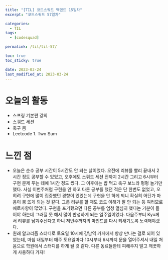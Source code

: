 ```yaml
---
title: "[TIL] 코드스쿼드 백엔드 15일차"
excerpt: "코드스쿼드 57일차"

categories:
  - TIL
tags:
  - [codesquad]

permalink: /til/til-57/

toc: true
toc_sticky: true

date: 2023-03-24
last_modified_at: 2023-03-24
---
```


# 오늘의 활동

- 스프링 기본편 강의
- 스쿼드 세션
- 축구 봄
- Leetcode 1. Two Sum

# 느낀 점

- 오늘은 순수 공부 시간이 5시간도 안 되는 날이었다. 오전에 리뷰를 빨리 끝내서 2시간 정도 공부할 수 있었고, 오후에도 스쿼드 세션 전까지 2시간 그리고 6시부터 구현 문제 푸는 데에 1시간 정도 썼다. 그 이후에는 밥 먹고 축구 보느라 펑펑 놀기만 했다. 사실 이번주처럼 구현을 안 하고 다른 공부를 했던 적은 단 한번도 없었고, 오히려 구현에 많이 집중했던 경향이 있었는데 구현을 안 하게 되니 확실히 어딘가 마음이 붕 뜨게 되는 것 같다. 그룹 리뷰를 할 때도 코드 이해가 잘 안 되는 등 여러모로 애로사항이 많았다. 구현을 포기했으면 다른 공부를 엄청 열심히 했다는 기분이 들어야 하는데 그러질 못 해서 많이 반성하게 되는 일주일이었다. 다음주부터 Kyu께서 리뷰를 남겨주신다고 하니 저번주까지의 마인드를 다시 되새기도록 노력해야겠다.
- 원래 알고리즘 스터디로 토요일 10시에 강남역 카페에서 항상 만나는 걸로 되어 있었는데, 마침 내일부터 매주 토요일마다 10시부터 6시까지 문을 열어주셔서 내일 처음으로 학원에서 스터디를 하게 될 것 같다. 다른 동료들한테 피해주지 말고 깨끗하게 사용하다 가자!
